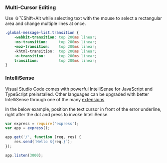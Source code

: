 ### Multi-Cursor Editing

Use <span class="shortcut mac-only">⇧⌥</span><span class="shortcut windows-only linux-only">Shift+Alt</span> while selecting text with the mouse to select a rectangular area and change multiple lines at once.

```css
.global-message-list.transition {
    -webkit-transition: top 200ms linear;
    -ms-transition:     top 200ms linear;
    -moz-transition:    top 200ms linear;
    -khtml-transition:  top 200ms linear;
    -o-transition:      top 200ms linear;
    transition:         top 200ms linear;
}
```

### IntelliSense

Visual Studio Code comes with powerful IntelliSense for JavaScript and TypeScript preinstalled. Other languages can be upgraded with better IntelliSense through one of the many [extensions](command:workbench.extensions.action.showPopularExtensions).

In the below example, position the text cursor in front of the error underline, right after the dot and press <span class="shortcut" data-command="editor.action.triggerSuggest"></span> to invoke IntelliSense.

```js
var express = require('express');
var app = express();

app.get('/', function (req, res) {
    res.send(`Hello ${req.}`);
});

app.listen(3000);
```